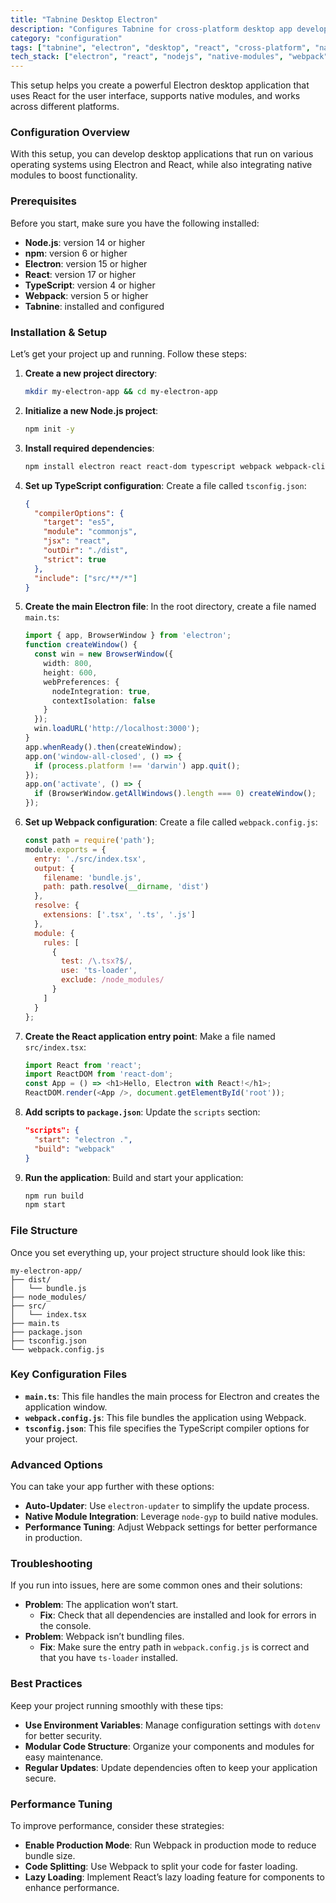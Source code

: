 ```yaml
---
title: "Tabnine Desktop Electron"
description: "Configures Tabnine for cross-platform desktop app development with Electron, React, and native integrations."
category: "configuration"
tags: ["tabnine", "electron", "desktop", "react", "cross-platform", "native"]
tech_stack: ["electron", "react", "nodejs", "native-modules", "webpack", "typescript"]
---
```


This setup helps you create a powerful Electron desktop application that uses React for the user interface, supports native modules, and works across different platforms.

### Configuration Overview
With this setup, you can develop desktop applications that run on various operating systems using Electron and React, while also integrating native modules to boost functionality.

### Prerequisites
Before you start, make sure you have the following installed:
- **Node.js**: version 14 or higher
- **npm**: version 6 or higher
- **Electron**: version 15 or higher
- **React**: version 17 or higher
- **TypeScript**: version 4 or higher
- **Webpack**: version 5 or higher
- **Tabnine**: installed and configured

### Installation & Setup
Let’s get your project up and running. Follow these steps:

1. **Create a new project directory**:
   ```bash
   mkdir my-electron-app && cd my-electron-app
   ```
   
2. **Initialize a new Node.js project**:
   ```bash
   npm init -y
   ```

3. **Install required dependencies**:
   ```bash
   npm install electron react react-dom typescript webpack webpack-cli ts-loader
   ```

4. **Set up TypeScript configuration**:
   Create a file called `tsconfig.json`:
   ```json
   {
     "compilerOptions": {
       "target": "es5",
       "module": "commonjs",
       "jsx": "react",
       "outDir": "./dist",
       "strict": true
     },
     "include": ["src/**/*"]
   }
   ```

5. **Create the main Electron file**:
   In the root directory, create a file named `main.ts`:
   ```typescript
   import { app, BrowserWindow } from 'electron';
   function createWindow() {
     const win = new BrowserWindow({
       width: 800,
       height: 600,
       webPreferences: {
         nodeIntegration: true,
         contextIsolation: false
       }
     });
     win.loadURL('http://localhost:3000');
   }
   app.whenReady().then(createWindow);
   app.on('window-all-closed', () => {
     if (process.platform !== 'darwin') app.quit();
   });
   app.on('activate', () => {
     if (BrowserWindow.getAllWindows().length === 0) createWindow();
   });
   ```

6. **Set up Webpack configuration**:
   Create a file called `webpack.config.js`:
   ```javascript
   const path = require('path');
   module.exports = {
     entry: './src/index.tsx',
     output: {
       filename: 'bundle.js',
       path: path.resolve(__dirname, 'dist')
     },
     resolve: {
       extensions: ['.tsx', '.ts', '.js']
     },
     module: {
       rules: [
         {
           test: /\.tsx?$/,
           use: 'ts-loader',
           exclude: /node_modules/
         }
       ]
     }
   };
   ```

7. **Create the React application entry point**:
   Make a file named `src/index.tsx`:
   ```typescript
   import React from 'react';
   import ReactDOM from 'react-dom';
   const App = () => <h1>Hello, Electron with React!</h1>;
   ReactDOM.render(<App />, document.getElementById('root'));
   ```

8. **Add scripts to `package.json`**:
   Update the `scripts` section:
   ```json
   "scripts": {
     "start": "electron .",
     "build": "webpack"
   }
   ```

9. **Run the application**:
   Build and start your application:
   ```bash
   npm run build
   npm start
   ```

### File Structure
Once you set everything up, your project structure should look like this:
```
my-electron-app/
├── dist/
│   └── bundle.js
├── node_modules/
├── src/
│   └── index.tsx
├── main.ts
├── package.json
├── tsconfig.json
└── webpack.config.js
```

### Key Configuration Files
- **`main.ts`**: This file handles the main process for Electron and creates the application window.
- **`webpack.config.js`**: This file bundles the application using Webpack.
- **`tsconfig.json`**: This file specifies the TypeScript compiler options for your project.

### Advanced Options
You can take your app further with these options:
- **Auto-Updater**: Use `electron-updater` to simplify the update process.
- **Native Module Integration**: Leverage `node-gyp` to build native modules.
- **Performance Tuning**: Adjust Webpack settings for better performance in production.

### Troubleshooting
If you run into issues, here are some common ones and their solutions:
- **Problem**: The application won’t start.
  - **Fix**: Check that all dependencies are installed and look for errors in the console.
- **Problem**: Webpack isn’t bundling files.
  - **Fix**: Make sure the entry path in `webpack.config.js` is correct and that you have `ts-loader` installed.

### Best Practices
Keep your project running smoothly with these tips:
- **Use Environment Variables**: Manage configuration settings with `dotenv` for better security.
- **Modular Code Structure**: Organize your components and modules for easy maintenance.
- **Regular Updates**: Update dependencies often to keep your application secure.

### Performance Tuning
To improve performance, consider these strategies:
- **Enable Production Mode**: Run Webpack in production mode to reduce bundle size.
- **Code Splitting**: Use Webpack to split your code for faster loading.
- **Lazy Loading**: Implement React’s lazy loading feature for components to enhance performance.